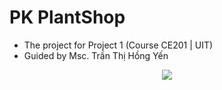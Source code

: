 # PK PlantShop
* The project for Project 1 (Course CE201 | UIT)
* Guided by Msc. Trần Thị Hồng Yến
<p align="center">
  <img src="[https://example.com/image.png](https://private-user-images.githubusercontent.com/100778307/345374623-601d0892-2a6d-4e8b-9c0b-985836daf456.png?jwt=eyJhbGciOiJIUzI1NiIsInR5cCI6IkpXVCJ9.eyJpc3MiOiJnaXRodWIuY29tIiwiYXVkIjoicmF3LmdpdGh1YnVzZXJjb250ZW50LmNvbSIsImtleSI6ImtleTUiLCJleHAiOjE3MjAwMDA5ODcsIm5iZiI6MTcyMDAwMDY4NywicGF0aCI6Ii8xMDA3NzgzMDcvMzQ1Mzc0NjIzLTYwMWQwODkyLTJhNmQtNGU4Yi05YzBiLTk4NTgzNmRhZjQ1Ni5wbmc_WC1BbXotQWxnb3JpdGhtPUFXUzQtSE1BQy1TSEEyNTYmWC1BbXotQ3JlZGVudGlhbD1BS0lBVkNPRFlMU0E1M1BRSzRaQSUyRjIwMjQwNzAzJTJGdXMtZWFzdC0xJTJGczMlMkZhd3M0X3JlcXVlc3QmWC1BbXotRGF0ZT0yMDI0MDcwM1QwOTU4MDdaJlgtQW16LUV4cGlyZXM9MzAwJlgtQW16LVNpZ25hdHVyZT1jMzEyMDE0OGFjNDRkMDI1ZmViNmU5MTY4OWI3MTUxY2NhN2MzODRmMzU2MzUwODE0YzZhNjVjZmYzN2VjMzhiJlgtQW16LVNpZ25lZEhlYWRlcnM9aG9zdCZhY3Rvcl9pZD0wJmtleV9pZD0wJnJlcG9faWQ9MCJ9.Gdt1Z5QuhvHUtMhSnU4jloBxF1Uxi90vrOS0mE3stes)">
</p>
